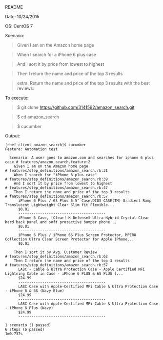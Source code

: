 README

Date:   10/24/2015

OS:     CentOS 7

Scenario:

  >Given I am on the Amazon home page

  >When I search for a iPhone 6 plus case

  >And I sort it by price from lowest to highest

  >Then I return the name and price of the top 3 results

  >extra: Return the name and price of the top 3 results with the best reviews.

To execute:

  >$ git clone https://github.com/3141592/amazon_search.git
  
  >$ cd amazon_search
  
  >$ cucumber
  

Output:

````
[chef-client amazon_search]$ cucumber
Feature: Automation test

  Scenario: A user goes to amazon.com and searches for iphone 6 plus case # features/amazon_search.feature:2
    Given I am on the Amazon home page                                    # features/step_definitions/amazon_search.rb:31
    When I search for "iPhone 6 plus case"                                # features/step_definitions/amazon_search.rb:39
    And I sort it by price from lowest to highest                         # features/step_definitions/amazon_search.rb:47
    Then I return the name and price of the top 3 results                 # features/step_definitions/amazon_search.rb:57
      iPhone 6 Plus / 6S Plus 5.5″ Case,DIOS CASE(TM) Gradient Ramp Translucent Lightweight Clear Slim fit Flexible...
      $0.01
      ----------------------------------------
      iPhone 6 Case, [Clear] K-Defense® Ultra Hybrid Crystal Clear hard back panel and soft protective bumper phone...
      $0.01
      ----------------------------------------
      iPhone 6 Plus / iPhone 6S Plus Screen Protector, MPERO Collection Ultra Clear Screen Protector for Apple iPhone...
      $0.01
      ----------------------------------------
    Then I sort it by Avg. Customer Review                                # features/step_definitions/amazon_search.rb:62
    Then I return the name and price of the top 3 results                 # features/step_definitions/amazon_search.rb:57
      LABC - Cable & Ultra Protection Case - Apple Certified MFi Lightning Cable in Case - iPhone 6 PLUS & 6S PLUS (...
      $24.99
      ----------------------------------------
      LABC Case with Apple-Certified MFi Cable & Ultra Protection Case - iPhone 6 & 6S (Navy Blue)
      $24.99
      ----------------------------------------
      LABC Case with Apple-Certified MFi Cable & Ultra Protection Case - iPhone 6 Plus (Navy)
      $24.99
      ----------------------------------------

1 scenario (1 passed)
6 steps (6 passed)
1m0.737s
````
